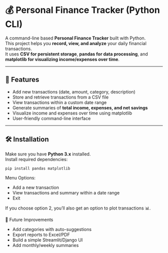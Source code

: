 # 💰 Personal Finance Tracker (Python CLI)

A command-line based **Personal Finance Tracker** built with Python.  
This project helps you **record, view, and analyze** your daily financial transactions.  
It uses **CSV for persistent storage**, **pandas for data processing**, and **matplotlib for visualizing income/expenses over time**.  

---

## 🚀 Features
- Add new transactions (date, amount, category, description)
- Store and retrieve transactions from a CSV file
- View transactions within a custom date range
- Generate summaries of **total income, expenses, and net savings**
- Visualize income and expenses over time using matplotlib
- User-friendly command-line interface

---

## 🛠️ Installation

Make sure you have **Python 3.x** installed.  
Install required dependencies:

```bash
pip install pandas matplotlib
```

Menu Options:

- Add a new transaction
- View transactions and summary within a date range
- Exit

If you choose option 2, you’ll also get an option to plot transactions 📊.

📌 Future Improvements

- Add categories with auto-suggestions
- Export reports to Excel/PDF
- Build a simple Streamlit/Django UI
- Add monthly/weekly summaries
